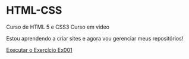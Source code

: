 # HTML-CSS

Curso de HTML 5 e CSS3 Curso em video

Estou aprendendo a criar sites e agora vou gerenciar meus repositórios!

<a href= "https://celso890.github.io/HTML-CSS/Exercicios/Ex001/index.html" target="_blank"> Executar o Exercício Ex001 </a>
